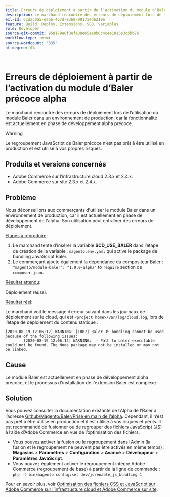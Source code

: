 ```yaml
---
title: Erreurs de déploiement à partir de l’activation du module d’Baler précoce alpha
description: Le marchand rencontre des erreurs de déploiement lors de l’utilisation du module Baler dans un environnement de production, car la fonctionnalité est actuellement en phase de développement alpha précoce.
exl-id: 6cdac0a5-eaeb-467d-8369-9017aed6219e
feature: Build, Deploy, Extensions, SCD, Variables
role: Developer
source-git-commit: 958179e0f3efe08e65ea8b0c4c4e1015e3c5bb76
workflow-type: tm+mt
source-wordcount: '335'
ht-degree: 0%

---
```


# Erreurs de déploiement à partir de l’activation du module d’Baler précoce alpha

Le marchand rencontre des erreurs de déploiement lors de l’utilisation du module Baler dans un environnement de production, car la fonctionnalité est actuellement en phase de développement alpha précoce.

>[!WARNING]
>
>Le regroupement JavaScript de Baler précoce n’est pas prêt à être utilisé en production et est utilisé à vos propres risques.

## Produits et versions concernés

* Adobe Commerce sur l’infrastructure cloud 2.3.x et 2.4.x.
* Adobe Commerce sur site 2.3.x et 2.4.x.

## Problème

Nous déconseillons aux commerçants d&#39;utiliser le module Baler dans un environnement de production, car il est actuellement en phase de développement de l&#39;alpha. Son utilisation peut entraîner des erreurs de déploiement.

<u>Étapes à reproduire</u>:

1. Le marchand tente d’insérer la variable **SCD\_USE\_BALER** dans l’étape de création de la variable `.magento.env.yaml` qui active le package de bundling JavaScript Baler.
1. Le commerçant ajoute également la dépendance du compositeur Baler : `"magento/module-baler": "1.0.0-alpha"` to `require` section de `composer.json`.

<u>Résultat attendu</u>:

Déploiement réussi.

<u>Résultat réel</u>:

Le marchand voit le message d’erreur suivant dans les journaux de déploiement sur le cloud, qui est `<project home>/var/log/cloud.log`, lors de l’étape de déploiement du contenu statique :

```
[2020-08-19 12:06:12] WARNING: [1007] Baler JS bundling cannot be used because of the following issues:
        [2020-08-19 12:06:12] WARNING:  - Path to baler executable could not be found. The Node package may not be installed or may not be linked.
```

## Cause

Le module Baler est actuellement en phase de développement alpha précoce, et le processus d&#39;installation de l&#39;extension Baler est complexe.

## Solution

Vous pouvez consulter la documentation existante de l’Alpha de l’Baler à l’adresse [Github/Magento/Baler/Prise en main de l’alpha](https://github.com/magento/baler/blob/master/docs/ALPHA.md). Cependant, il n’est pas prêt à être utilisé en production et il est utilisé à vos risques et périls. Il est recommandé de fusionner ou de regrouper des fichiers JavaScript (JS) à l’aide d’Adobe Commerce en vue de l’optimisation des fichiers.

* Vous pouvez activer la fusion ou le regroupement dans l’Admin (la fusion et le regroupement ne peuvent pas être activés en même temps) : **Magasins** > **Paramètres** > **Configuration** > **Avancé** > **Développeur** > **Paramètres JavaScript**.
* Vous pouvez également activer le regroupement intégré Adobe Commerce (regroupement de base) à partir de la ligne de commande : `php -f bin/magento config:set dev/js/enable_js_bundling 1`

Pour en savoir plus, voir [Optimisation des fichiers CSS et JavaScript sur Adobe Commerce sur l’infrastructure cloud et Adobe Commerce sur site](https://support.magento.com/hc/en-us/articles/360044482152).
